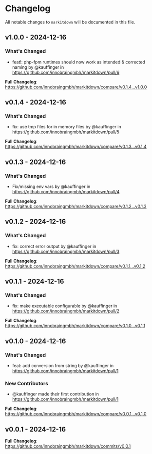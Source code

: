 # Changelog

All notable changes to `markitdown` will be documented in this file.

## v1.0.0 - 2024-12-16

### What's Changed

* feat!: php-fpm runtimes should now work as intended & corrected naming by @kauffinger in https://github.com/innobraingmbh/markitdown/pull/6

**Full Changelog**: https://github.com/innobraingmbh/markitdown/compare/v0.1.4...v1.0.0

## v0.1.4 - 2024-12-16

### What's Changed

* fix: use tmp files for in memory files by @kauffinger in https://github.com/innobraingmbh/markitdown/pull/5

**Full Changelog**: https://github.com/innobraingmbh/markitdown/compare/v0.1.3...v0.1.4

## v0.1.3 - 2024-12-16

### What's Changed

* Fix/missing env vars by @kauffinger in https://github.com/innobraingmbh/markitdown/pull/4

**Full Changelog**: https://github.com/innobraingmbh/markitdown/compare/v0.1.2...v0.1.3

## v0.1.2 - 2024-12-16

### What's Changed

* fix: correct error output by @kauffinger in https://github.com/innobraingmbh/markitdown/pull/3

**Full Changelog**: https://github.com/innobraingmbh/markitdown/compare/v0.1.1...v0.1.2

## v0.1.1 - 2024-12-16

### What's Changed

* fix: make executable configurable by @kauffinger in https://github.com/innobraingmbh/markitdown/pull/2

**Full Changelog**: https://github.com/innobraingmbh/markitdown/compare/v0.1.0...v0.1.1

## v0.1.0 - 2024-12-16

### What's Changed

* feat: add conversion from string by @kauffinger in https://github.com/innobraingmbh/markitdown/pull/1

### New Contributors

* @kauffinger made their first contribution in https://github.com/innobraingmbh/markitdown/pull/1

**Full Changelog**: https://github.com/innobraingmbh/markitdown/compare/v0.0.1...v0.1.0

## v0.0.1 - 2024-12-16

**Full Changelog**: https://github.com/innobraingmbh/markitdown/commits/v0.0.1
